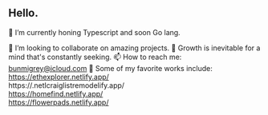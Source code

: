 ## Hello.

🔭 I’m currently honing Typescript and soon Go lang.

👯 I’m looking to collaborate on amazing projects.
🌱 Growth is inevitable for a mind that's constantly seeking.
📫 How to reach me: bunmigrey@icloud.com
💞️ Some of my favorite works include: 
https://ethexplorer.netlify.app/  
https://.netlcraiglistremodelify.app/  
https://homefind.netlify.app/  
https://flowerpads.netlify.app/
